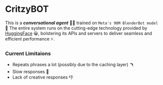 # CritzyBOT

This is a ***conversational agent*** 💁‍♂️ trained on `Meta's 90M BlenderBot model` 🤖
The entire system runs on the cutting-edge technology provided by [HuggingFace](https://huggingface.co/) 😀, bolstering its APIs and servers to deliver seamless and efficient performance ⚡.

### Current Limitaions
- Repeats phrases a lot (possibly due to the caching layer) 🪃
- Slow responses 🐌
- Lack of creative responses 👎
